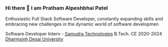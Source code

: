 ### Hi there 👋 I am Pratham Alpeshbhai Patel

Enthusiastic Full Stack Software Developer, constantly expanding skills 
and embracing new challenges in the dynamic world of software developmen

Software Developer Intern - [Samudra Technologies](https://www.samudratech.com/)
B.Tech. CE 2020-2024 [Dharmsinh Desai University](https://www.ddu.ac.in/) 
<!--
**pratham2313/pratham2313** is a ✨ _special_ ✨ repository because its `README.md` (this file) appears on your GitHub profile.

Here are some ideas to get you started:

- 🔭 I’m currently working on ...
- 🌱 I’m currently learning ...
- 👯 I’m looking to collaborate on ...
- 🤔 I’m looking for help with ...
- 💬 Ask me about ...
- 📫 How to reach me: ...
- 😄 Pronouns: ...
- ⚡ Fun fact: ...
-->
